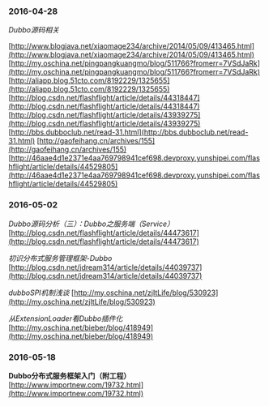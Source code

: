 ### 2016-04-28
*Dubbo源码相关*

[http://www.blogjava.net/xiaomage234/archive/2014/05/09/413465.html](http://www.blogjava.net/xiaomage234/archive/2014/05/09/413465.html)
[http://my.oschina.net/pingpangkuangmo/blog/511766?fromerr=7VSdJaRk](http://my.oschina.net/pingpangkuangmo/blog/511766?fromerr=7VSdJaRk)
[http://aliapp.blog.51cto.com/8192229/1325655](http://aliapp.blog.51cto.com/8192229/1325655)
[http://blog.csdn.net/flashflight/article/details/44318447](http://blog.csdn.net/flashflight/article/details/44318447)
[http://blog.csdn.net/flashflight/article/details/43939275](http://blog.csdn.net/flashflight/article/details/43939275)
[http://bbs.dubboclub.net/read-31.html](http://bbs.dubboclub.net/read-31.html)
[http://gaofeihang.cn/archives/155](http://gaofeihang.cn/archives/155)
[http://46aae4d1e2371e4aa769798941cef698.devproxy.yunshipei.com/flashflight/article/details/44529805](http://46aae4d1e2371e4aa769798941cef698.devproxy.yunshipei.com/flashflight/article/details/44529805)

### 2016-05-02
*Dubbo源码分析（三）：Dubbo之服务端（Service）*	[http://blog.csdn.net/flashflight/article/details/44473617](http://blog.csdn.net/flashflight/article/details/44473617)

*初识分布式服务管理框架-Dubbo*	[http://blog.csdn.net/jdream314/article/details/44039737](http://blog.csdn.net/jdream314/article/details/44039737)

*dubboSPI机制浅谈*	[http://my.oschina.net/zjItLife/blog/530923](http://my.oschina.net/zjItLife/blog/530923)

*从ExtensionLoader看Dubbo插件化*	[http://my.oschina.net/bieber/blog/418949](http://my.oschina.net/bieber/blog/418949)

### 2016-05-18
**Dubbo分布式服务框架入门（附工程）**	[http://www.importnew.com/19732.html](http://www.importnew.com/19732.html)